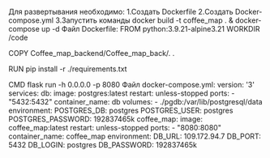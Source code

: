 Для развертывания необходимо:
  1.Создать Dockerfile
  2.Создать Docker-compose.yml
  3.Запустить команды docker build -t coffee_map . & docker-compose up -d
Файл Dockerfile:
FROM python:3.9.21-alpine3.21
WORKDIR /code

COPY Coffee_map_backend/Coffee_map_back/. .

RUN pip install -r ./requirements.txt

CMD flask run -h 0.0.0.0 -p 8080
Файл docker-compose.yml:
version: '3'
services:
  db:
    image: postgres:latest
    restart: unless-stopped
    ports:
      - "5432:5432"
    container_name: db
    volumes:
      - ./pgdb:/var/lib/postgresql/data
    environment:
      POSTGRES_DB: postgres
      POSTGRES_USER: postgres
      POSTGRES_PASSWORD: 192837465k
  coffee_map:
    image: coffee_map:latest
    restart: unless-stopped
    ports:
      - "8080:8080"
    container_name: coffee_map
    environment:
      DB_URL: 109.172.94.7
      DB_PORT: 5432
      DB_LOGIN: postgres
      DB_PASSWORD: 192837465k
